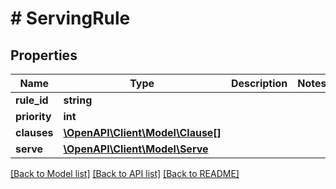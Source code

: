 # # ServingRule

## Properties

Name | Type | Description | Notes
------------ | ------------- | ------------- | -------------
**rule_id** | **string** |  |
**priority** | **int** |  |
**clauses** | [**\OpenAPI\Client\Model\Clause[]**](Clause.md) |  |
**serve** | [**\OpenAPI\Client\Model\Serve**](Serve.md) |  |

[[Back to Model list]](../../README.md#models) [[Back to API list]](../../README.md#endpoints) [[Back to README]](../../README.md)
